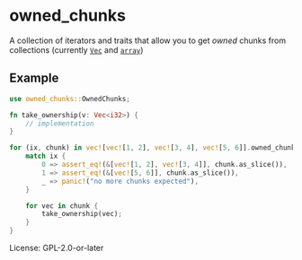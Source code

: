 # owned_chunks

A collection of iterators and traits that allow you to get _owned_ chunks
from collections 
(currently [`Vec`](https://doc.rust-lang.org/std/vec/struct.Vec.html) 
and [`array`](https://doc.rust-lang.org/std/primitive.array.html))

## Example
```rust
use owned_chunks::OwnedChunks;

fn take_ownership(v: Vec<i32>) {
    // implementation
}

for (ix, chunk) in vec![vec![1, 2], vec![3, 4], vec![5, 6]].owned_chunks(2).enumerate() {
    match ix {
        0 => assert_eq!(&[vec![1, 2], vec![3, 4]], chunk.as_slice()),
        1 => assert_eq!(&[vec![5, 6]], chunk.as_slice()),
        _ => panic!("no more chunks expected"),
    }

    for vec in chunk {
        take_ownership(vec);
    }
}
```

License: GPL-2.0-or-later

